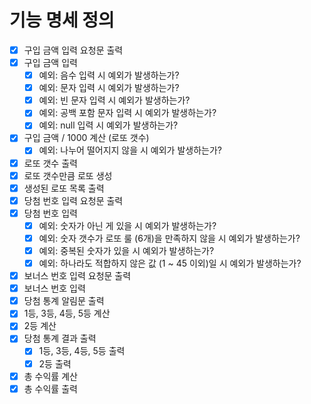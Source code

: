 # 기능 명세 정의
- [x] 구입 금액 입력 요청문 출력
- [x] 구입 금액 입력
  - [x] 예외: 음수 입력 시 예외가 발생하는가?
  - [x] 예외: 문자 입력 시 예외가 발생하는가?
  - [x] 예외: 빈 문자 입력 시 예외가 발생하는가?
  - [x] 예외: 공백 포함 문자 입력 시 예외가 발생하는가?
  - [x] 예외: null 입력 시 예외가 발생하는가?
- [x] 구입 금액 / 1000 계산 (로또 갯수)
  - [x] 예외: 나누어 떨어지지 않을 시 예외가 발생하는가?
- [x] 로또 갯수 출력
- [x] 로또 갯수만큼 로또 생성
- [x] 생성된 로또 목록 출력
- [x] 당첨 번호 입력 요청문 출력
- [x] 당첨 번호 입력
  - [x] 예외: 숫자가 아닌 게 있을 시 예외가 발생하는가?
  - [x] 예외: 숫자 갯수가 로또 룰 (6개)을 만족하지 않을 시 예외가 발생하는가?
  - [x] 예외: 중복된 숫자가 있을 시 예외가 발생하는가?
  - [x] 예외: 하나라도 적합하지 않은 값 (1 ~ 45 이외)일 시 예외가 발생하는가?
- [x] 보너스 번호 입력 요청문 출력
- [x] 보너스 번호 입력
- [x] 당첨 통계 알림문 출력
- [x] 1등, 3등, 4등, 5등 계산
- [x] 2등 계산
- [x] 당첨 통계 결과 출력
  - [x] 1등, 3등, 4등, 5등 출력
  - [x] 2등 출력
- [x] 총 수익률 계산
- [x] 총 수익률 출력
